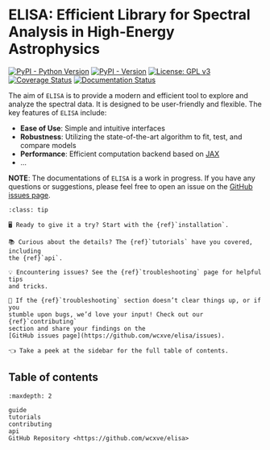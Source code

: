 # ELISA: Efficient Library for Spectral Analysis in High-Energy Astrophysics

[![PyPI - Python Version](https://img.shields.io/pypi/pyversions/elisa-lib?color=blue&logo=Python&logoColor=white&style=for-the-badge)](https://pypi.org/project/elisa-lib)
[![PyPI - Version](https://img.shields.io/pypi/v/elisa-lib?color=blue&logo=PyPI&logoColor=white&style=for-the-badge)](https://pypi.org/project/elisa-lib)
[![License: GPL v3](https://img.shields.io/github/license/wcxve/elisa?color=blue&logo=open-source-initiative&logoColor=white&style=for-the-badge)](https://www.gnu.org/licenses/gpl-3.0)<br>
[![Coverage Status](https://img.shields.io/coverallsCoverage/github/wcxve/elisa?logo=Coveralls&logoColor=white&style=for-the-badge)](https://coveralls.io/github/wcxve/elisa)
[![Documentation Status](https://img.shields.io/readthedocs/elisa-lib?logo=Read-the-Docs&logoColor=white&style=for-the-badge)](https://elisa-lib.readthedocs.io/en/latest/?badge=latest)

The aim of ``ELISA`` is to provide a modern and efficient tool to explore and
analyze the spectral data. It is designed to be user-friendly and flexible.
The key features of ``ELISA`` include:

- **Ease of Use**: Simple and intuitive interfaces
- **Robustness**: Utilizing the state-of-the-art algorithm to fit, test, and compare models
- **Performance**: Efficient computation backend based on [JAX](https://jax.readthedocs.io/en/latest/notebooks/quickstart.html)
- ...

**NOTE**: The documentations of ``ELISA`` is a work in progress. If you have any
questions or suggestions, please feel free to open an issue on the [GitHub issues page](https://github.com/wcxve/elisa/issues).

```{admonition} How to find your way around?
:class: tip

🖥️ Ready to give it a try? Start with the {ref}`installation`.

📚 Curious about the details? The {ref}`tutorials` have you covered, including
the {ref}`api`.

💡 Encountering issues? See the {ref}`troubleshooting` page for helpful tips
and tricks.

🐛 If the {ref}`troubleshooting` section doesn’t clear things up, or if you
stumble upon bugs, we’d love your input! Check out our {ref}`contributing`
section and share your findings on the
[GitHub issues page](https://github.com/wcxve/elisa/issues).

👈 Take a peek at the sidebar for the full table of contents.
```

## Table of contents

```{toctree}
:maxdepth: 2

guide
tutorials
contributing
api
GitHub Repository <https://github.com/wcxve/elisa>
```
